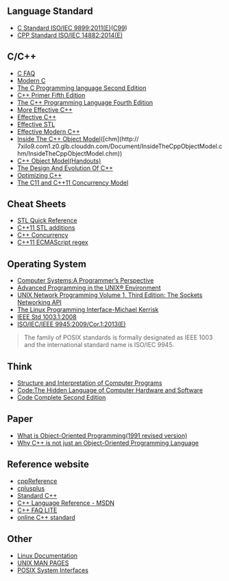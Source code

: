 ## Language Standard

- [C Standard ISO/IEC 9899:2011(E)](/viewer.html?file=docs/standard/isoc11.pdf)([C99](/viewer.html?file=docs/standard/isoc99.pdf))
- [CPP Standard ISO/IEC 14882:2014(E)](/viewer.html?file=docs/standard/isocpp2014.pdf)

## C/C++

- [C FAQ](/viewer.html?file=docs/clang/cfaq.pdf)
- [Modern C](/viewer.html?file=docs/clang/ModernC.pdf)
- [The C Programming language Second Edition](/viewer.html?file=docs/clang/TCPL2E.pdf)
- [C++ Primer Fifth Edition](/viewer.html?file=docs/cpp/CppPrimerFifthEdition.pdf)
- [The C++ Programming Language Fourth Edition](/viewer.html?file=docs/cpp/TCPPPL4E.pdf)
- [More Effective C++](/viewer.html?file=docs/effective/MoreEffectiveCPP.pdf)
- [Effective C++](/viewer.html?file=docs/effective/EffectiveCPP.pdf)
- [Effective STL](/viewer.html?file=docs/effective/EffectiveSTL.pdf)
- [Effective Modern C++](/viewer.html?file=docs/effective/EffectiveModernCPP.pdf)
- [Inside The C++ Object Model](/viewer.html?file=docs/effective/InsideTheCppObjectModel.pdf)([chm](http://
7xilo9.com1.z0.glb.clouddn.com/Document/InsideTheCppObjectModel.chm/InsideTheCppObjectModel.chm))
- [C++ Object Model(Handouts)](/viewer.html?file=docs/cpp/CppObjectModel.pdf)
- [The Design And Evolution Of C++](/viewer.html?file=docs/cpp/TheDesignAndEvolutionOfCpp.pdf)
- [Optimizing C++](/viewer.html?file=docs/effective/optimizingCpp.pdf)
- [The C11 and C++11 Concurrency Model](/viewer.html?file=docs/effective/TheC11andCpp11ConcurrencyModel.pdf)

## Cheat Sheets

- [STL Quick Reference](/viewer.html?file=docs/cppCheatSheets/STLQuickReference.pdf)
- [C++11 STL additions](/viewer.html?file=docs/cppCheatSheets/Cpp11STLAdditions.pdf)
- [C++ Concurrency](/viewer.html?file=docs/cppCheatSheets/CppConcurrency.pdf)
- [C++11 ECMAScript regex](/viewer.html?file=docs/cppCheatSheets/Cpp11ECMAScriptRegex.pdf)

## Operating System

- [Computer Systems:A Programmer’s Perspective](/viewer.html?file=docs/operatingSystem/CSAPP2rd.pdf)
- [Advanced Programming in the UNIX® Environment](/viewer.html?file=docs/operatingSystem/APUE3rd.pdf)
- [ UNIX Network Programming Volume 1, Third Edition: The Sockets Networking API](/viewer.html?file=docs/operatingSystem/UNP3rdSockrtAPI.pdf)
- [The Linux Programming Interface-Michael Kerrisk](/viewer.html?file=docs/operatingSystem/TLPIMK.pdf)
- [IEEE Std 1003.1:2008](/viewer.html?file=docs/operatingSystem/IEEE-Std-1003-1-2008.pdf)
- [ISO/IEC/IEEE 9945:2009/Cor.1:2013(E)](/viewer.html?file=docs/operatingSystem/ISOIEC-IEEE9945-2009Cor1-2013.pdf)

>The family of POSIX standards is formally designated as IEEE 1003 and the international standard name is ISO/IEC 9945.

## Think

- [Structure and Interpretation of Computer Programs](/viewer.html?file=docs/PopularizationOfScience/sicp.pdf)
- [Code:The Hidden Language of Computer Hardware and Software](/viewer.html?file=docs/PopularizationOfScience/Code.The.Hidden.Language.of.Computer.Hardware.and.Software.pdf)
- [Code Complete Second Edition](/viewer.html?file=docs/PopularizationOfScience/Code.Complete.2nd.Steve.McConnell.pdf)

## Paper

- [What is Object-Oriented Programming(1991 revised version)](/viewer.html?file=docs/paper/WhatisObject-OrientedProgramming.pdf)
- [Why C++ is not just an Object-Oriented Programming Language](/viewer.html?file=docs/paper/WhyCppIsNotJustAnObject-OrientedProgrammingLanguage.pdf)

## Reference website

- [cppReference](http://en.cppreference.com/w/)
- [cplusplus](http://www.cplusplus.com/)
- [Standard C++](https://isocpp.org/)
- [C++ Language Reference - MSDN](https://msdn.microsoft.com/zh-cn/library/3bstk3k5.aspx)
- [C++ FAQ LITE](http://www.sunistudio.com/cppfaq/)
- [online C++ standard](http://eel.is/c++draft/)

## Other

- [Linux Documentation](https://linux.die.net/)
- [UNIX MAN PAGES](http://www.unix.com/man-page-repository.php)
- [POSIX System Interfaces](http://pubs.opengroup.org/onlinepubs/9699919799/functions/contents.html)

